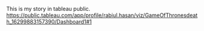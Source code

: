 This is my story in tableau public.
https://public.tableau.com/app/profile/rabiul.hasan/viz/GameOfThronesdeath_16299883157390/Dashboard1#1
